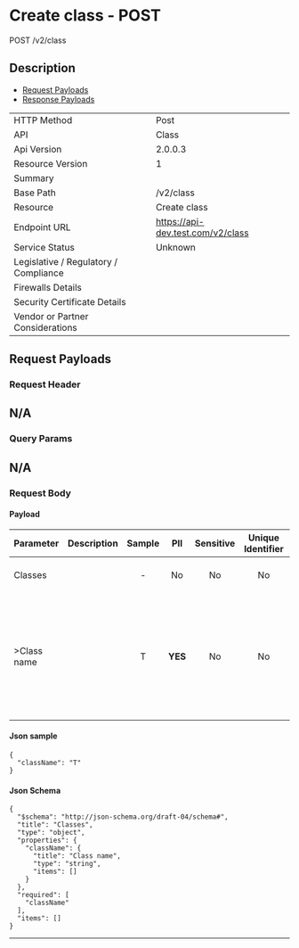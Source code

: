 # Create class - POST

POST /v2/class

## Description



* [Request Payloads](#request-payloads)
* [Response Payloads](#response-payloads)

|                                       |                                                 |
| ------------------------------------- | ----------------------------------------------- |
| HTTP Method                           | Post                                         |
| API                                   | Class                                           |
| Api Version                           | 2.0.0.3                                         |
| Resource Version                      | 1                                               |
| Summary                               |                                       |
| Base Path                             | /v2/class                                     |
| Resource                              | Create class                                      |
| Endpoint URL                          | https://api-dev.test.com/v2/class              |
| Service Status                        | Unknown                                         |
| Legislative / Regulatory / Compliance |                                             |
| Firewalls Details                     |                                              |
| Security Certificate Details          |                                              |
| Vendor or Partner Considerations      |                                             |

## Request Payloads

### Request Header


N/A
---

### Query Params


N/A
---

### Request Body

#### Payload 



| Parameter | Description | Sample | PII | Sensitive | Unique Identifier | Mandatory | Default | Details |
| :----- | :-----: | :-----: | :-----: | :-----: | :-----: | :-----: | :-----: | :----- |
| Classes |  |  -  | No | No | No | No |  -  | Data Type : object<br>  |
| >Class name |  | T | **YES** | No | No | No |  -  | Data Type : string<br> Min. length :  - <br> Max. length : No<br> Regex :  - <br>  |



#### Json sample
```
{
  "className": "T"
}
```


#### Json Schema
```
{
  "$schema": "http://json-schema.org/draft-04/schema#",
  "title": "Classes",
  "type": "object",
  "properties": {
    "className": {
      "title": "Class name",
      "type": "string",
      "items": []
    }
  },
  "required": [
    "className"
  ],
  "items": []
}
```

---